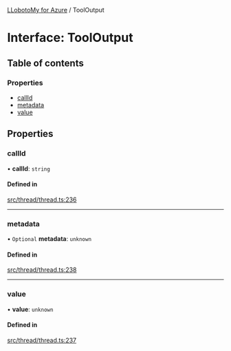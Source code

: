 [LLobotoMy for Azure](../README.md) / ToolOutput

# Interface: ToolOutput

## Table of contents

### Properties

- [callId](ToolOutput.md#callid)
- [metadata](ToolOutput.md#metadata)
- [value](ToolOutput.md#value)

## Properties

### callId

• **callId**: `string`

#### Defined in

[src/thread/thread.ts:236](https://github.com/paztek/llobotomy-azure/blob/7f25ee2/src/thread/thread.ts#L236)

___

### metadata

• `Optional` **metadata**: `unknown`

#### Defined in

[src/thread/thread.ts:238](https://github.com/paztek/llobotomy-azure/blob/7f25ee2/src/thread/thread.ts#L238)

___

### value

• **value**: `unknown`

#### Defined in

[src/thread/thread.ts:237](https://github.com/paztek/llobotomy-azure/blob/7f25ee2/src/thread/thread.ts#L237)
